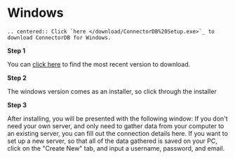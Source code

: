 # Windows

```eval_rst
.. centered:: Click `here </download/ConnectorDB%20Setup.exe>`_ to download ConnectorDB for Windows.
```
<!-- This code ensures that the download starts if coming from download page -->
<script type="text/javascript">if (/[?&]dl=1/.test(window.location.search)) window.location.href="/download/ConnectorDB%20Setup.exe";</script>



**Step 1**

You can [click here](/download/) to find the most recent version to download.

**Step 2**

The windows version comes as an installer, so click through the installer

**Step 3**

After installing, you will be presented with the following window:
If you don't need your own server, and only need to gather data from your computer to an existing server,
you can fill out the connection details here.
If you want to set up a new server, so that all of the data gathered is saved on your PC, click on the "Create New" tab,
and input a username, password, and email.



